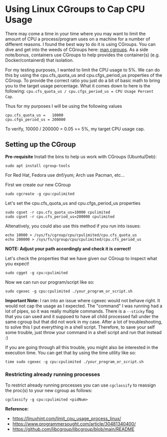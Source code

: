 # Using Linux CGroups to Cap CPU Usage 

There may come a time in your time where you may want to limit the amount of CPU a process/program uses on a machine for a number of different reasons. I found the best way to do it is using CGroups. You can dive and get into the weeds of CGroups here: [man cgroups](https://man7.org/linux/man-pages/man7/cgroups.7.html). As a side note/bonus, containers use CGroups to help provides the container(s) (e.g.
 Docker/containerd) that isolation.

For my testing purposes, I wanted to limit the CPU usage to 5%. We can do this by using the cpu.cfs_quota_us and cpu.cfgs_period_us properties of the CGroup. To provide the correct ratio you just do a bit of basic math to bring you to the target usage percentage. What it comes down to here is the following: `cpu.cfs_quota_us / cpu.cfgs_period_us = CPU Usage Percent Cap`.

Thus for my purposes I will be using the following values
```
cpu.cfs_quota_us =   10000
cpu.cfgs_period_us = 200000
```
To verify, 10000 / 200000 = 0.05 == 5%, my target CPU usage cap.

## Setting up the CGroup

**Pre-requisite**
Install the bins to help us work with CGroups (Ubuntu/Deb):   
```
sudo apt install cgroup-tools
```   
For Red Hat, Fedora use dnf/yum; Arch use Pacman, etc...   

First we create our new CGroup
```
sudo cgcreate -g cpu:cpulimited
```

Let's set the cpu.cfs_quota_us and cpu.cfgs_period_us properties
```
sudo cgset -r cpu.cfs_quota_us=10000 cpulimited
sudo cgset -r cpu.cfs_period_us=200000 cpulimited
```
Altenatively, you could also use this method if you run into issues:
```
echo 10000 > /sys/fs/cgroup/cpu/cpulimited/cpu.cfs_quota_us
echo 200000 > /sys/fs/cgroup/cpu/cpulimited/cpu.cfs_period_us
```
**NOTE: Adjust your path accordingly and check it is correct!**

Let's check the properties that we have given our CGroup to inspect what you expect!
```
sudo cgget -g cpu:cpulimited
```

Now we can run our program/script like so:
```
sudo cgexec -g cpu:cpulimited ./your_program_or_script.sh
```

**Important Note:**
I ran into an issue where cgexec would not behave right. It would not cap the usage as I expected. The "command" I was running had a lot of pipes, so it was really multiple commands. There is a `--sticky` flag that you can used and it suppoed to have all child processed fall under the same cgroup but that did not work in my case. After a lot of troubleshooting, to solve this I put everything in a shell script. Therefore, to save your self some trouble, just throw your command in a shell script and run that instead :)

If you are going through all this trouble, you might also be interested in the execution time. You can get that by using the time utility like so:  
```
time sudo cgexec -g cpu:cpulimited ./your_program_or_script.sh
```

### Restricting already running processes
To restrict already running processes you can use `cgclassify` to reassign the proc(s) to your new cgroup as follows:  
```
cgclassify -g cpu:cpulimited <pidNum>
```


**Reference:**
- https://linuxhint.com/limit_cpu_usage_process_linux/
- https://www.programmersought.com/article/30481340400/
- https://github.com/libcgroup/libcgroup/blob/main/README
